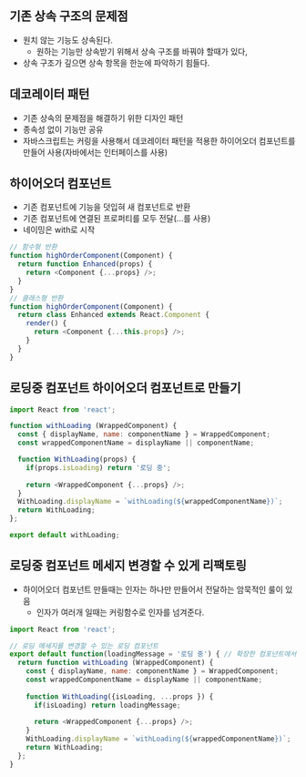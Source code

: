 ## 기존 상속 구조의 문제점
- 원치 않는 기능도 상속된다.
  - 원하는 기능만 상속받기 위해서 상속 구조를 바꿔야 할때가 있다,
- 상속 구조가 깊으면 상속 항목을 한눈에 파악하기 힘들다.

## 데코레이터 패턴
- 기존 상속의 문제점을 해결하기 위한 디자인 패턴
- 종속성 없이 기능만 공유
- 자바스크립트는 커링을 사용해서 데코레이터 패턴을 적용한 하이어오더 컴포넌트를 만들어 사용(자바에서는 인터페이스를 사용)

## 하이어오더 컴포넌트
- 기존 컴포넌트에 기능을 덧입혀 새 컴포넌트로 반환
- 기존 컴포넌트에 연결된 프로퍼티를 모두 전달(...를 사용)
- 네이밍은 with로 시작

```javascript
// 함수형 반환
function highOrderComponent(Component) {
  return function Enhanced(props) {
    return <Component {...props} />;
  }
}
// 클래스형 반환
function highOrderComponent(Component) {
  return class Enhanced extends React.Component {
    render() {
      return <Component {...this.props} />;
    }
  }
}
```

## 로딩중 컴포넌트 하이어오더 컴포넌트로 만들기

```javascript
import React from 'react';

function withLoading (WrappedComponent) {
  const { displayName, name: componentName } = WrappedComponent;
  const wrappedComponentName = displayName || componentName;

  function WithLoading(props) {
    if(props.isLoading) return '로딩 중';
    
    return <WrappedComponent {...props} />;
  }
  WithLoading.displayName = `withLoading(${wrappedComponentName})`;
  return WithLoading;
};

export default withLoading;
```


## 로딩중 컴포넌트 메세지 변경할 수 있게 리팩토링
- 하이어오더 컴포넌트 만들때는 인자는 하나만 만들어서 전달하는 암묵적인 룰이 있음
  - 인자가 여러개 일때는 커링함수로 인자를 넘겨준다.

```javascript
import React from 'react';

// 로딩 메세지를 변경할 수 있는 로딩 컴포넌트
export default function(loadingMessage = '로딩 중') { // 확장한 컴포넌트에서 출력할 메세지를 전달받아 처리하는 역할의 커링 함수
  return function withLoading (WrappedComponent) {
    const { displayName, name: componentName } = WrappedComponent;
    const wrappedComponentName = displayName || componentName;
  
    function WithLoading({isLoading, ...props }) {
      if(isLoading) return loadingMessage;
  
      return <WrappedComponent {...props} />;
    }
    WithLoading.displayName = `withLoading(${wrappedComponentName})`;
    return WithLoading;
  };
}
```
